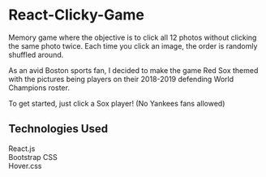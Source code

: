 # React-Clicky-Game

Memory game where the objective is to click all 12 photos without clicking the same photo twice. Each time you click an image, the order is randomly shuffled around.

As an avid Boston sports fan, I decided to make the game Red Sox themed with the pictures being players on their 2018-2019 defending World Champions roster.

To get started, just click a Sox player! (No Yankees fans allowed)

## Technologies Used

React.js <br />
Bootstrap CSS <br />
Hover.css